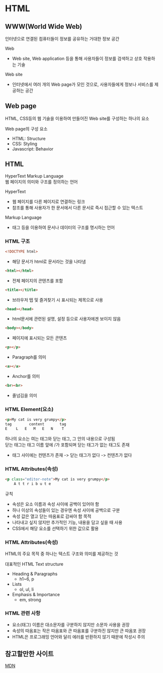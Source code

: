 # HTML

## WWW(World Wide Web)
인터넷으로 연결된 컴퓨터들이 정보를 공유하는 거대한 정보 공간

Web
- Web site, Web application 등을 통해 사용자들이 정보를 검색하고 상호 작용하는 기술

Web site
- 인터넷에서 여러 개의 Web page가 모인 것으로, 사용자들에게 정보나 서비스를 제공하는 공간

## Web page
HTML, CSS등의 웹 기술을 이용하여 만들어진 Web site를 구성하는 하나의 요소

Web page의 구성 요소
- HTML: Structure
- CSS: Styling
- Javascript: Behavior

## HTML
HyperText Markup Language  
웹 페이지의 의미와 구조를 정의하는 언어

HyperText  
- 웹 페이지를 다른 페이지로 연결하는 링크  
- 참조를 통해 사용자가 한 문서에서 다른 문서로 즉시 접근할 수 있는 텍스트

Markup Language
- 태그 등을 이용하여 문서나 데이터의 구조를 명시하는 언어

### HTML 구조

```html
<!DOCTYPE html>
```
- 해당 문서가 html로 문서라는 것을 나타냄
```html
<html></html>
```
- 전체 페이지의 콘텐츠를 포함
```html
<title></title>
```
- 브라우저 탭 및 즐겨찾기 시 표시되는 제목으로 사용
```html
<head></head>
```
- html문서에 관련된 설명, 설정 등으로 사용자에겐 보이지 않음
```html
<body></body>
```
- 페이지에 표시되는 모든 콘텐츠
```html
<p></p>
```
- Paragraph를 의미
```html
<a></a>
```
- Anchor를 의미
```html
<br><br>
```
- 줄넘김을 의미

### HTML Element(요소)
```html
<p>My cat is very grumpy</p>
tag        content       tag
E    L   E   M   E   N    T           
```
하나의 요소는 여는 태그와 닫는 태그, 그 안의 내용으로 구성됨  
닫는 태그는 태그 이름 앞에 /가 포함되며 닫는 태그가 없는 태그도 존재
- 태그 사이에는 컨텐츠가 존재 -> 닫는 태그가 없다 -> 컨텐츠가 없다

### HTML Attributes(속성)
```html
<p class="editor-note">My cat is very grumpy</p>
    A t t r i b u t e
```
규칙
- 속성은 요소 이름과 속성 사이에 공백이 있어야 함
- 하나 이상의 속성들이 있는 경우엔 속성 사이에 공백으로 구분
- 속성 값은 열고 닫는 따옴표로 감싸야 함
목적
- 나타내고 싶지 않지만 추가적인 기능, 내용을 담고 싶을 때 사용
- CSS에서 해당 요소를 선택하기 위한 값으로 활용

### HTML Attributes(속성)
HTML의 주요 목적 중 하나는 텍스트 구조와 의미를 제공하는 것

대표적인 HTML Text structure
- Heading & Paragraphs
  -  h1~6, p
- Lists
  - ol, ul, li
- Emphasis & Importance
  - em, strong

### HTML 관련 사항
- 요소(태그) 이름은 대소문자를 구분하지 않지만 소문자 사용을 권장
- 속성의 따옴표는 작은 따옴표와 큰 따옴표를 구분하진 않지만 큰 따옴포 권장
- HTML은 프로그래밍 언어와 달리 에러를 반환하지 않기 때문에 작성시 주의

## 참고할만한 사이트
[MDN](https://developer.mozilla.org/ko/)
